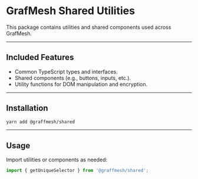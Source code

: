 # GrafMesh Shared Utilities

This package contains utilities and shared components used across GrafMesh.

---

## Included Features

- Common TypeScript types and interfaces.
- Shared components (e.g., buttons, inputs, etc.).
- Utility functions for DOM manipulation and encryption.

---

## Installation

```bash
yarn add @graffmesh/shared
```

---

## Usage

Import utilities or components as needed:

```typescript
import { getUniqueSelector } from '@graffmesh/shared';
```

